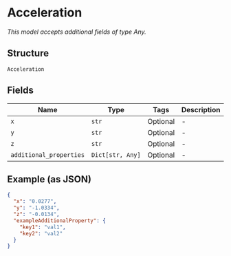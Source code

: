 
# Acceleration

*This model accepts additional fields of type Any.*

## Structure

`Acceleration`

## Fields

| Name | Type | Tags | Description |
|  --- | --- | --- | --- |
| `x` | `str` | Optional | - |
| `y` | `str` | Optional | - |
| `z` | `str` | Optional | - |
| `additional_properties` | `Dict[str, Any]` | Optional | - |

## Example (as JSON)

```json
{
  "x": "0.0277",
  "y": "-1.0334",
  "z": "-0.0134",
  "exampleAdditionalProperty": {
    "key1": "val1",
    "key2": "val2"
  }
}
```

